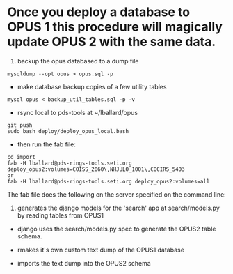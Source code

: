 # Once you deploy a database to OPUS 1 this procedure will magically update OPUS 2 with the same data.

1. backup the opus databased to a dump file

```
mysqldump --opt opus > opus.sql -p
```

- make database backup copies of a few utility tables

```
mysql opus < backup_util_tables.sql -p -v
```

- rsync local to pds-tools at ~/lballard/opus

```
git push
sudo bash deploy/deploy_opus_local.bash
```

- then run the fab file:

```
cd import
fab -H lballard@pds-rings-tools.seti.org deploy_opus2:volumes=COISS_2060\,NHJULO_1001\,COCIRS_5403
or
fab -H lballard@pds-rings-tools.seti.org deploy_opus2:volumes=all

```
The fab file does the following on the server specified on the command line:

1.  generates the django models for the 'search' app at search/models.py by reading tables from OPUS1

-  django uses the search/models.py spec to generate the OPUS2 table schema.

-  rmakes it's own custom text dump of the OPUS1 database

-  imports the text dump into the OPUS2 schema


